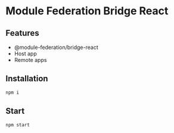 # Module Federation Bridge React

## Features

- @module-federation/bridge-react
- Host app
- Remote apps

## Installation

```bash
npm i
```

## Start

```bash
npm start
```
